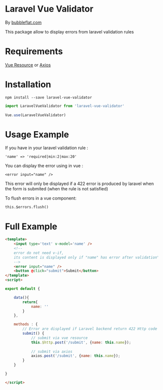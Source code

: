 # Laravel Vue Validator

By [bubbleflat.com](https://bubbleflat.com)

This package allow to display errors from laravel validation rules

# Requirements
[Vue Resource](https://github.com/pagekit/vue-resource) or [Axios](https://github.com/axios/axios)

# Installation

```
npm install --save laravel-vue-validator
```

```javascript
import LaravelVueValidator from 'laravel-vue-validator'
  
Vue.use(LaravelVueValidator)
```

# Usage Example

If you have in your laravel validation rule :

  `'name' => 'required|min:2|max:20'`

You can display the error using in vue :

  `<error input="name" />`

This error will only be displayed if a 422 error is produced by laravel when the form is submited (when the rule is not satisfied)
  
To flush errors in a vue component: 

  `this.$errors.flush()`

# Full Example

```html
<template>
	<input type='text' v-model='name' />
	<!-- 
	error do not need v-if,
	its content is displayed only if "name" has error after validation"
	-->
	<error input="name" />
	<button @click="submit">Submit</button>
</template>
<script>

export default {

	data(){
		return{
			name: ''
		}
	},

	methods : {
		// Error are displayed if Laravel backend return 422 Http code with name as error
		submit() {
			// submit via vue resource
			this.$http.post('/submit', {name: this.name});
	
			// submit via axios
			axios.post('/submit', {name: this.name});
		}
	}

}

</script>
```

